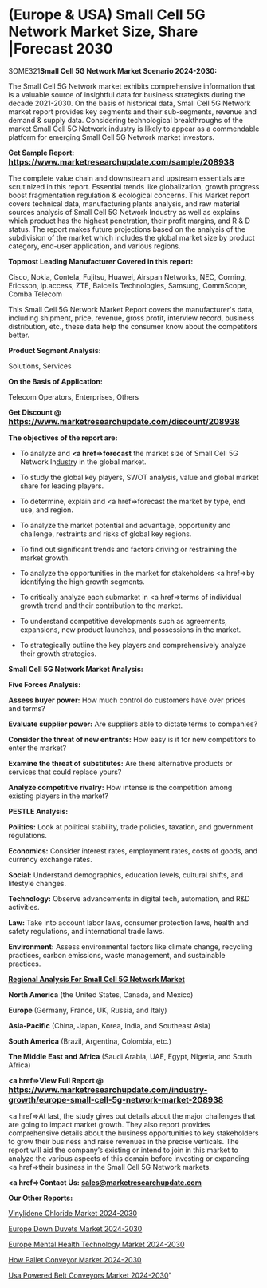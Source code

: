 # (Europe & USA) Small Cell 5G Network Market Size, Share |Forecast 2030

SOME321<strong>Small Cell 5G Network Market Scenario 2024-2030:</strong>

The Small Cell 5G Network market exhibits comprehensive information that is a valuable source of insightful data for business strategists during the decade 2021-2030. On the basis of historical data, Small Cell 5G Network market report provides key segments and their sub-segments, revenue and demand &amp; supply data. Considering technological breakthroughs of the market Small Cell 5G Network industry is likely to appear as a commendable platform for emerging Small Cell 5G Network market investors.

<strong>Get Sample Report: <a href=https://www.marketresearchupdate.com/sample/208938><font size=3 color=#0000ff>https://www.marketresearchupdate.com/sample/208938</font></a></strong>

The complete value chain and downstream and upstream essentials are scrutinized in this report. Essential trends like globalization, growth progress boost fragmentation regulation &amp; ecological concerns. This Market report covers technical data, manufacturing plants analysis, and raw material sources analysis of Small Cell 5G Network Industry as well as explains which product has the highest penetration, their profit margins, and R & D status. The report makes future projections based on the analysis of the subdivision of the market which includes the global market size by product category, end-user application, and various regions.

<strong>Topmost Leading Manufacturer Covered in this report:</strong>

Cisco, Nokia, Contela, Fujitsu, Huawei, Airspan Networks, NEC, Corning, Ericsson, ip.access, ZTE, Baicells Technologies, Samsung, CommScope, Comba Telecom

This Small Cell 5G Network Market Report covers the manufacturer's data, including shipment, price, revenue, gross profit, interview record, business distribution, etc., these data help the consumer know about the competitors better.

<strong>Product Segment Analysis: </strong>

Solutions, Services

<strong>On the Basis of Application:</strong>

Telecom Operators, Enterprises, Others

<strong>Get Discount @ <a href=https://www.marketresearchupdate.com/discount/208938><font size=3 color=#0000ff>https://www.marketresearchupdate.com/discount/208938</font></a></strong>

<strong><b>The objectives of the report are:</b></strong>

- To analyze and <strong><a href=><strong>forecast</strong></a></strong> the market size of Small Cell 5G Network In<a href=ASDF991299>dustr</a>y in the global market.

- To study the global key players, SWOT analysis, value and global market share for leading players.

- To determine, explain and <a href=>forecast</a> the market by type, end use, and region.

- To analyze the market potential and advantage, opportunity and challenge, restraints and risks of global key regions.

- To find out significant trends and factors driving or restraining the market growth.

- To analyze the opportunities in the market for stakeholders <a href=>by</a> identifying the high growth segments.

- To critically analyze each submarket in <a href=>terms</a> of individual growth trend and their contribution to the market.

- To understand competitive developments such as agreements, expansions, new product launches, and possessions in the market.

- To strategically outline the key players and comprehensively analyze their growth strategies.

<strong>Small Cell 5G Network Market Analysis:</strong>

<strong>Five Forces Analysis:</strong>

<strong>Assess buyer power:</strong> How much control do customers have over prices and terms?

<strong>Evaluate supplier power:</strong> Are suppliers able to dictate terms to companies?

<strong>Consider the threat of new entrants:</strong> How easy is it for new competitors to enter the market?

<strong>Examine the threat of substitutes:</strong> Are there alternative products or services that could replace yours?

<strong>Analyze competitive rivalry:</strong> How intense is the competition among existing players in the market?

<strong>PESTLE Analysis:</strong>

<strong>Politics:</strong> Look at political stability, trade policies, taxation, and government regulations.

<strong>Economics:</strong> Consider interest rates, employment rates, costs of goods, and currency exchange rates.

<strong>Social:</strong> Understand demographics, education levels, cultural shifts, and lifestyle changes.

<strong>Technology:</strong> Observe advancements in digital tech, automation, and R&D activities.

<strong>Law:</strong> Take into account labor laws, consumer protection laws, health and safety regulations, and international trade laws.

<strong>Environment:</strong> Assess environmental factors like climate change, recycling practices, carbon emissions, waste management, and sustainable practices.

<strong><u><b>Regional Analysis For Small Cell 5G Network Market</b></u></strong>

<strong><b>North America</b></strong> (the United States, Canada, and Mexico)

<strong><b>Europe </b></strong>(Germany, France, UK, Russia, and Italy)

<strong><b>Asia-Pacific</b></strong> (China, Japan, Korea, India, and Southeast Asia)

<strong><b>South America</b></strong> (Brazil, Argentina, Colombia, etc.)

<strong><b>The Middle East and Africa</b></strong> (Saudi Arabia, UAE, Egypt, Nigeria, and South Africa)

<strong><a href=>View Full Report</a> @ <a href=https://www.marketresearchupdate.com/industry-growth/europe-small-cell-5g-network-market-208938><font size=3 color=#0000ff>https://www.marketresearchupdate.com/industry-growth/europe-small-cell-5g-network-market-208938</font></a></strong>

<a href=>At last,</a> the study gives out details about the major challenges that are going to impact market growth. They also report provides comprehensive details about the business opportunities to key stakeholders to grow their business and raise revenues in the precise verticals. The report will aid the company’s existing or intend to join in this market to analyze the various aspects of this domain before investing or expanding <a href=>their</a> business in the Small Cell 5G Network markets.

<strong><a href=>Contact Us:</a></strong>
<strong>sales@marketresearchupdate.com</strong>

<strong>Our Other Reports:</strong>

<a href=https://www.linkedin.com/pulse/vinylidene-chloride-market-research>Vinylidene Chloride Market 2024-2030</a>

<a href=https://www.linkedin.com/pulse/europe-down-duvets-market-size-trends-consumption>Europe Down Duvets Market 2024-2030</a>

<a href=https://www.linkedin.com/pulse/europe-mental-health-technology-market-2023-fr4ff/>Europe Mental Health Technology Market 2024-2030</a>

<a href=https://www.linkedin.com/pulse/how-pallet-conveyor-market-2023-development-ukemc/>How Pallet Conveyor Market 2024-2030</a>

<a href=https://www.linkedin.com/pulse/usa-powered-belt-conveyors-market-size-incredible-possibilities-lic8c/>Usa Powered Belt Conveyors Market 2024-2030</a>"
